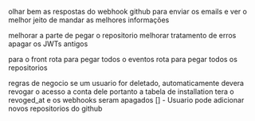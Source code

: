 olhar bem as respostas do webhook github para enviar os emails e ver o melhor jeito de mandar as melhores informações

melhorar a parte de pegar o repositorio
melhorar tratamento de erros
apagar os JWTs antigos

para o front
rota para pegar todos o eventos
rota para pegar todos os repositorios

regras de negocio
se um usuario for deletado, automaticamente devera revogar o acesso a conta dele portanto a tabela de installation tera o revoged_at e os webhooks seram apagados
[] - Usuario pode adicionar novos repositorios do github

